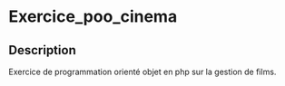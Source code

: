 # Exercice_poo_cinema
## Description
Exercice de programmation orienté objet en php sur la gestion de films.
